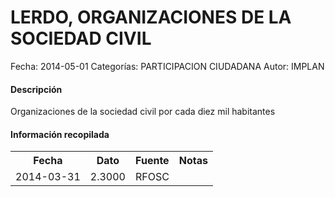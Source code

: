 LERDO, ORGANIZACIONES DE LA SOCIEDAD CIVIL
=====

Fecha: 2014-05-01
Categorías: PARTICIPACION CIUDADANA
Autor: IMPLAN

#### Descripción

Organizaciones de la sociedad civil por cada diez mil habitantes

#### Información recopilada

<table class="table table-hover table-bordered">
  <tr><th>Fecha</th><th>Dato</th><th>Fuente</th><th>Notas</th></tr>
  <tr><td>2014-03-31</td><td>2.3000</td><td>RFOSC</td><td></td></tr>
</table>
